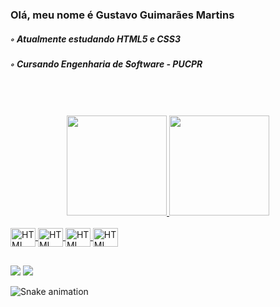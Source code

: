 ### Olá, meu nome é Gustavo Guimarães Martins

  ##### ◦ Atualmente estudando HTML5 e CSS3
  ##### ◦ Cursando Engenharia de Software - PUCPR
  <br>
  <br>
  <br>

<div align="center">
  <a href="https://github.com/GustavoGuimaraes32">
  <img height="160em" src="https://github-readme-stats.vercel.app/api?username=GustavoGuimaraes32&show_icons=true&theme=react&include_all_commits=true&count_private=true"/>
  <img height="160em" src="https://github-readme-stats.vercel.app/api/top-langs/?username=GustavoGuimaraes32&layout=compact&langs_count=7&theme=react"/>
</div>
  
 <div style="display: inline_block"><br>
  <img align="center" alt="HTML" height="30" width="40" src="https://cdn.jsdelivr.net/gh/devicons/devicon/icons/html5/html5-original.svg">
  <img align="center" alt="HTML" height="30" width="40" src="https://cdn.jsdelivr.net/gh/devicons/devicon/icons/css3/css3-original.svg">
  <img align="center" alt="HTML" height="30" width="40" src="https://cdn.jsdelivr.net/gh/devicons/devicon/icons/javascript/javascript-original.svg">
  <img align="center" alt="HTML" height="30" width="40" src="https://cdn.jsdelivr.net/gh/devicons/devicon/icons/python/python-original.svg">
</div>
  
  ##
 
<div> 
  <a href = "mailto:gustavo.guimaraesm@outlook.com"><img src="https://img.shields.io/badge/-Gmail-%23333?style=for-the-badge&logo=gmail&logoColor=white" target="_blank"></a>
  <a href="https://www.linkedin.com/in/gustavo-guimar%C3%A3es-martins-988a6b20b/" target="_blank"><img src="https://img.shields.io/badge/-LinkedIn-%230077B5?style=for-the-badge&logo=linkedin&logoColor=white" target="_blank"></a>
  
  ![Snake animation](https://github.com/GustavoGuimaraes32/GustavoGuimaraes32/blob/output/github-contribution-grid-snake.svg)
  
</div>
